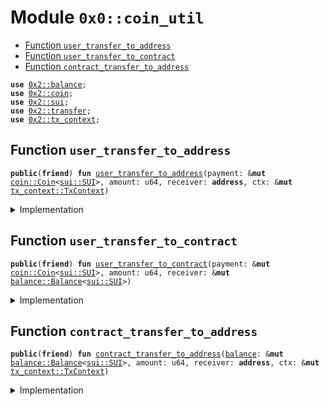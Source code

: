 
<a name="0x0_coin_util"></a>

# Module `0x0::coin_util`



-  [Function `user_transfer_to_address`](#0x0_coin_util_user_transfer_to_address)
-  [Function `user_transfer_to_contract`](#0x0_coin_util_user_transfer_to_contract)
-  [Function `contract_transfer_to_address`](#0x0_coin_util_contract_transfer_to_address)


<pre><code><b>use</b> <a href="">0x2::balance</a>;
<b>use</b> <a href="">0x2::coin</a>;
<b>use</b> <a href="">0x2::sui</a>;
<b>use</b> <a href="">0x2::transfer</a>;
<b>use</b> <a href="">0x2::tx_context</a>;
</code></pre>



<a name="0x0_coin_util_user_transfer_to_address"></a>

## Function `user_transfer_to_address`



<pre><code><b>public</b>(<b>friend</b>) <b>fun</b> <a href="coin_util.md#0x0_coin_util_user_transfer_to_address">user_transfer_to_address</a>(payment: &<b>mut</b> <a href="_Coin">coin::Coin</a>&lt;<a href="_SUI">sui::SUI</a>&gt;, amount: u64, receiver: <b>address</b>, ctx: &<b>mut</b> <a href="_TxContext">tx_context::TxContext</a>)
</code></pre>



<details>
<summary>Implementation</summary>


<pre><code><b>public</b>(<b>friend</b>) <b>fun</b> <a href="coin_util.md#0x0_coin_util_user_transfer_to_address">user_transfer_to_address</a>(payment: &<b>mut</b> Coin&lt;SUI&gt;, amount: u64, receiver: <b>address</b>, ctx: &<b>mut</b> TxContext) {
    <b>let</b> paid = <a href="_split">coin::split</a>(payment, amount, ctx);
    <a href="_transfer">transfer::transfer</a>(paid, receiver);
}
</code></pre>



</details>

<a name="0x0_coin_util_user_transfer_to_contract"></a>

## Function `user_transfer_to_contract`



<pre><code><b>public</b>(<b>friend</b>) <b>fun</b> <a href="coin_util.md#0x0_coin_util_user_transfer_to_contract">user_transfer_to_contract</a>(payment: &<b>mut</b> <a href="_Coin">coin::Coin</a>&lt;<a href="_SUI">sui::SUI</a>&gt;, amount: u64, receiver: &<b>mut</b> <a href="_Balance">balance::Balance</a>&lt;<a href="_SUI">sui::SUI</a>&gt;)
</code></pre>



<details>
<summary>Implementation</summary>


<pre><code><b>public</b>(<b>friend</b>) <b>fun</b> <a href="coin_util.md#0x0_coin_util_user_transfer_to_contract">user_transfer_to_contract</a>(payment: &<b>mut</b> Coin&lt;SUI&gt;, amount: u64, receiver: &<b>mut</b> Balance&lt;SUI&gt;) {
    <b>let</b> coin_balance = <a href="_balance_mut">coin::balance_mut</a>(payment);
    <b>let</b> paid = <a href="_split">balance::split</a>(coin_balance, amount);
    <a href="_join">balance::join</a>(receiver, paid);
}
</code></pre>



</details>

<a name="0x0_coin_util_contract_transfer_to_address"></a>

## Function `contract_transfer_to_address`



<pre><code><b>public</b>(<b>friend</b>) <b>fun</b> <a href="coin_util.md#0x0_coin_util_contract_transfer_to_address">contract_transfer_to_address</a>(<a href="">balance</a>: &<b>mut</b> <a href="_Balance">balance::Balance</a>&lt;<a href="_SUI">sui::SUI</a>&gt;, amount: u64, receiver: <b>address</b>, ctx: &<b>mut</b> <a href="_TxContext">tx_context::TxContext</a>)
</code></pre>



<details>
<summary>Implementation</summary>


<pre><code><b>public</b>(<b>friend</b>) <b>fun</b> <a href="coin_util.md#0x0_coin_util_contract_transfer_to_address">contract_transfer_to_address</a>(<a href="">balance</a>: &<b>mut</b> Balance&lt;SUI&gt;, amount: u64, receiver: <b>address</b>, ctx: &<b>mut</b> TxContext) {
    <b>let</b> <a href="">coin</a> = <a href="_take">coin::take</a>(<a href="">balance</a>, amount, ctx);
    <a href="_transfer">transfer::transfer</a>(<a href="">coin</a>, receiver);
}
</code></pre>



</details>
